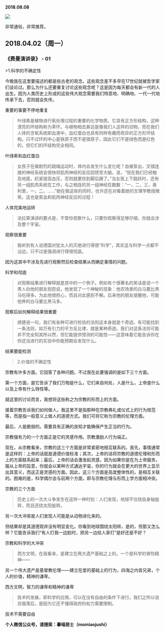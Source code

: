
          
            
**2018.08.08**



![](//upload-images.jianshu.io/upload_images/51001-0bcfcc61d364939d.jpg)




非常通俗，非常推荐。
<h2>2018.04.02（周一）</h2>
<h3>《费曼演讲录》 - 01</h3>
>1.科学的不确定性

今晚我在这里要描述的都是些古老的观念。这些观念差不多早在17世纪就被哲学家们谈论过。那么为什么还要重复讨论这些观念呢？这是因为每天都会有新一代的人出生。因为人类历史上形成的这些伟大观念需要我们特意地、明确地、一代一代地传承下去，否则就会失传。



重要的事要不停地重复
>叶绿素是植物进行氧处理过程的重要的化学物质。它具有正方形结构，这种漂亮的环结构称为苯环。与植物相去甚远是像我们人这样的动物，而在我们人体的含氧系统即血液中，血红蛋白也具有同样有趣而奇异的正方形环结构。只不过环的中心是铁原子而不是镁原子，因此它们不是绿色而是红色的，但它们的环结构完全相同。



叶绿素和血红蛋白
>女孩子在做剧烈的跳绳运动时，体内会发生什么变化呢？血被泵出，交错连接的神经系统会很快将肌肉神经的反应回馈至大脑，说，“现在我们已经触及地面，赶紧提高血压，否则就要伤到脚后跟了。”当女孩上下跳跃时，还有另一组肌肉系统在工作，与之相连的另一组神经在数数：“一，二，三，奥利里，一，二，……”她在做这些的同时，也许还在对看着她的生理学教授微笑。这也是泵血和肌肉神经反应的过程！



人体完美地运转
>法拉第演讲的要点是，不管你观察什么，只要你观察得足够仔细，你就会涉及整个宇宙。



观察很重要
>我听到有人说德国对犹太人的灭绝进行得很“科学”，其实这与科学一点都不沾边，只不过是强调进行得很彻底。

因为这其中不涉及先进行观察然后检查结果从而确定事情的问题。



科学和彻底
>对观察结果进行解释就是其中的一个例子。例如有个很著名的笑话是说一个男人向他的朋友抱怨说，他发现了一个神秘的现象：他农场里的白马要比黑马吃得多。为此他很担心，而且对此感到不解。后来他的朋友提醒他，可能他养的白马要比黑马多。



观察后如何解释结果很重要
>顺便说一句，我们有各种可进行检验的法则这本身就是个奇迹。有可能找到一条法则，如万有引力的平方反比律，就是某种奇迹。我们对这条法则可能并不完全知其所以然，但它能提供预测的可能性——这意味着它能告诉你在你还没进行的实验中你能预期会发现什么。



结果要能检测
>2.价值的不确定性

宗教有许多方面。它回答了各种问题。不过我在此要强调的是如下三个方面。

第一个方面，是它告诉了我们万物是什么，它们来自何处，人是什么，上帝是什么以及上帝有什么特性等。

就这里的讨论而言，我想将这些称之为宗教的形而上的方面。

接着宗教告诉我们如何做人。我这里不是指那种在宗教典礼或仪式上的行为规范等，而是指一般意义上做人的道德方式。我们可将它称为宗教的伦理方面。

最后，人是脆弱的。需要具有正确的良知才能确保产生正当的行为。

宗教强有力的一个方面正是它的灵感作用。宗教激励人行为端正。

现在，从宗教看来，宗教的这三个方面是非常紧密地相互联系的。首先，事情通常是这样的：上帝的话就是道德价值标准；其次，上帝的话将宗教的道德伦理和形而上的方面联系起来；最后，上帝的话会激发起灵感，因为如果你是在为上帝服务，服从上帝的旨意，你就会以某种方式通达宇宙，你的行为就会在更大的世界上显示出其意义，而这正是灵感的方面。因此，这三个方面是高度整体性的，是相互关联的。困难的是，科学偶尔会与前两个方面，即与宗教伦理与形而上学方面相冲突。



宗教的三个方面
>历史上的一次大斗争发生在这样一种时刻：人们发现，地球不仅绕自身轴旋转，而且还绕太阳旋转。

另一次大冲突是人们发现人可能是从动物进化来的。

但结果却是其道德观并没有明显变化。你看到地球围绕太阳转，是的，但那又怎么样？它能告诉我们“有人打我一边脸时，把另一边给人家打”是好还是不好？



宗教和科学的大冲突
>西方文明，在我看来，是建立在两大遗产基础之上的。一个是科学的冒险精神——

另一个伟大遗产是基督教伦理——建立在爱的基础上的行为，四海之内皆兄弟，个人的价值，精神的谦卑。



西方文明，智力的谦卑和精神的谦卑
>技术的发展，即科学的应用，可以在没有自由的条件下进行。我们之所以说苏俄落后，是因为它还不懂得政府的权力需要限制。



技术不需要自由


**个人微信公众号，请搜索：摹喵居士（momiaojushi）**

          
        